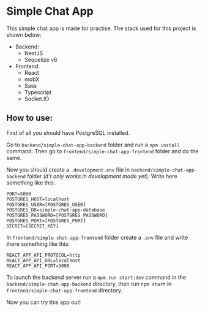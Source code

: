 # Simple Chat App
This simple chat app is made for practise.
The stack used for this project is shown below:
- Backend:
	- NestJS
	- Sequelize v6
- Frontend:
	- React
	- mobX
	- Sass
	- Typescript
	- Socket.IO

## How to use:
First of all you should have PostgreSQL installed.

Go to `backend/simple-chat-app-backend` folder and run a `npm install` command. 
Then go to `frontend/simple-chat-app-frontend` folder and do the same.

Now you should create a `.development.env` file in `backend/simple-chat-app-backend` folder (*it't only works in development mode yet*).
Write here something like this:
```
PORT=5000
POSTGRES_HOST=localhost
POSTGRES_USER=[POSTGRES_USER]
POSTGRES_DB=simple-chat-app-database
POSTGRES_PASSWORD=[POSTGRES_PASSWORD]
POSTGRES_PORT=[POSTGRES_PORT]
SECRET=[SECRET_KEY]
```
In `frontend/simple-chat-app-frontend` folder create a `.env` file and write there something like this:
```
REACT_APP_API_PROTOCOL=http
REACT_APP_API_URL=localhost
REACT_APP_API_PORT=5000
```

To launch the backend server run a `npm run start:dev` command in the `backend/simple-chat-app-backend` directory, then run `npm start` in `frontend/simple-chat-app-frontend` directory.

Now you can try this app out!
